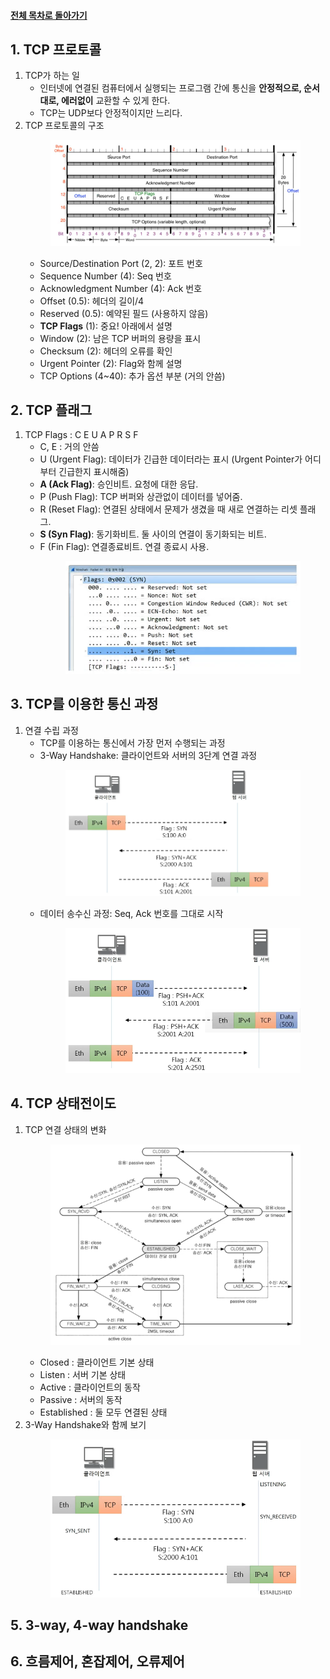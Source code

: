 #### [전체 목차로 돌아가기](../../README.md)
## 1. TCP 프로토콜
1. TCP가 하는 일
    - 인터넷에 연결된 컴퓨터에서 실행되는 프로그램 간에 통신을 **안정적으로, 순서대로, 에러없이** 교환할 수 있게 한다.
    - TCP는 UDP보다 안정적이지만 느리다.
2. TCP 프로토콜의 구조<br>
        <figure>
        <img src="../../imgsrc/TCP.PNG" width="500">
        </figure>
    - Source/Destination Port (2, 2): 포트 번호
    - Sequence Number (4): Seq 번호
    - Acknowledgment Number (4): Ack 번호
    - Offset (0.5): 헤더의 길이/4
    - Reserved (0.5): 예약된 필드 (사용하지 않음)
    - **TCP Flags** (1): 중요! 아래에서 설명
    - Window (2): 남은 TCP 버퍼의 용량을 표시
    - Checksum (2): 헤더의 오류를 확인
    - Urgent Pointer (2): Flag와 함께 설명
    - TCP Options (4~40): 추가 옵션 부분 (거의 안씀)

## 2. TCP 플래그
1. TCP Flags : C E U A P R S F
    - C, E : 거의 안씀
    - U (Urgent Flag): 데이터가 긴급한 데이터라는 표시 (Urgent Pointer가 어디부터 긴급한지 표시해줌)
    - **A (Ack Flag)**: 승인비트. 요청에 대한 응답.
    - P (Push Flag): TCP 버퍼와 상관없이 데이터를 넣어줌.
    - R (Reset Flag): 연결된 상태에서 문제가 생겼을 때 새로 연결하는 리셋 플래그.
    - **S (Syn Flag)**: 동기화비트. 둘 사이의 연결이 동기화되는 비트.
    - F (Fin Flag): 연결종료비트. 연결 종료시 사용.<br>
        <figure>
        <img src="../../imgsrc/TCP_Flags.PNG" width="400">
        </figure>


## 3. TCP를 이용한 통신 과정
1. 연결 수립 과정
    - TCP를 이용하는 통신에서 가장 먼저 수행되는 과정
    - 3-Way Handshake: 클라이언트와 서버의 3단계 연결 과정<br>
        <figure>
        <img src="../../imgsrc/3_way_handshake.png" width="400">
        </figure>
    - 데이터 송수신 과정: Seq, Ack 번호를 그대로 시작<br>
        <figure>
        <img src="../../imgsrc/TCP_Data_Comm.png" width="400">
        </figure>
    
## 4. TCP 상태전이도
1. TCP 연결 상태의 변화<br>
        <figure>
        <img src="../../imgsrc/TCP_Comm_Status.PNG" width="400">
        </figure>
    - Closed : 클라이언트 기본 상태
    - Listen : 서버 기본 상태
    - Active : 클라이언트의 동작
    - Passive : 서버의 동작
    - Established : 둘 모두 연결된 상태
2. 3-Way Handshake와 함께 보기<br>
        <figure>
        <img src="../../imgsrc/TCP_Comm_Status_with_3wh.PNG" width="400">
        </figure>

## 5. 3-way, 4-way handshake

## 6. 흐름제어, 혼잡제어, 오류제어
